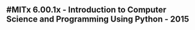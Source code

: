 #MITx 6.00.1x - Introduction to Computer Science and Programming Using Python - 2015
-----------------------------------------------------------------------------------
